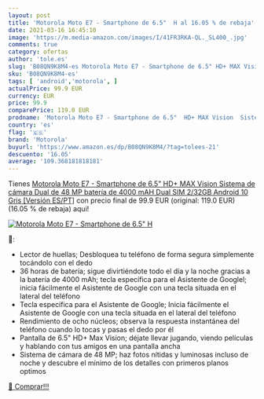 ```yaml
---
layout: post
title: 'Motorola Moto E7 - Smartphone de 6.5"  H al 16.05 % de rebaja'
date: 2021-03-16 16:45:10
image: 'https://m.media-amazon.com/images/I/41FR3RKA-QL._SL400_.jpg'
comments: true
category: ofertas
author: 'tole.es'
slug: 'B08QN9K8M4-es Motorola Moto E7 - Smartphone de 6.5" HD+ MAX Vision...'
sku: 'B08QN9K8M4-es'
tags: [ 'android','motorola', ]
actualPrice: 99.9 EUR
currency: EUR
price: 99.9
comparePrice: 119.0 EUR
prodname: 'Motorola Moto E7 - Smartphone de 6.5"  HD+ MAX Vision  Sistema de cámara Dual de 48 MP  batería de 4000 mAH  Dual SIM  2/32GB  Android 10   Gris [Versión ES/PT]'
country: 'es'
flag: '🇪🇸'
brand: 'Motorola'
buyurl: 'https://www.amazon.es/dp/B08QN9K8M4/?tag=tolees-21'
descuento: '16.05'
average: '109.368181818181'
---
```


Tienes [Motorola Moto E7 - Smartphone de 6.5"  HD+ MAX Vision  Sistema de cámara Dual de 48 MP  batería de 4000 mAH  Dual SIM  2/32GB  Android 10   Gris [Versión ES/PT]](https://www.amazon.es/dp/B08QN9K8M4/?tag=tolees-21) con precio final de  99.9 EUR (original: 119.0 EUR) (16.05 %  de rebaja) aqui!

[![Motorola Moto E7 - Smartphone de 6.5"  H](https://m.media-amazon.com/images/I/41FR3RKA-QL._SL400_.jpg)](https://www.amazon.es/dp/B08QN9K8M4/?tag=tolees-21)

🔎:

- Lector de huellas; Desbloquea tu teléfono de forma segura simplemente tocándolo con el dedo
- 36 horas de batería; sigue divirtiéndote todo el día y la noche gracias a la batería de 4000 mAh; tecla específica para el Asistente de Googlel; inicia fácilmente el Asistente de Google con una tecla situada en el lateral del teléfono
- Tecla específica para el Asistente de Google; Inicia fácilmente el Asistente de Google con una tecla situada en el lateral del teléfono
- Rendimiento de ocho núcleos; observa la respuesta instantánea del teléfono cuando lo tocas y pasas el dedo por él
- Pantalla de 6.5" HD+ Max Vision; déjate llevar jugando, viendo películas y hablando con tus amigos en una pantalla ancha
- Sistema de cámara de 48 MP; haz fotos nítidas y luminosas incluso de noche y descubre el mínimo de los detalles con primeros planos optimos

[🛒 Comprar!!!](https://www.amazon.es/dp/B08QN9K8M4/?tag=tolees-21)
